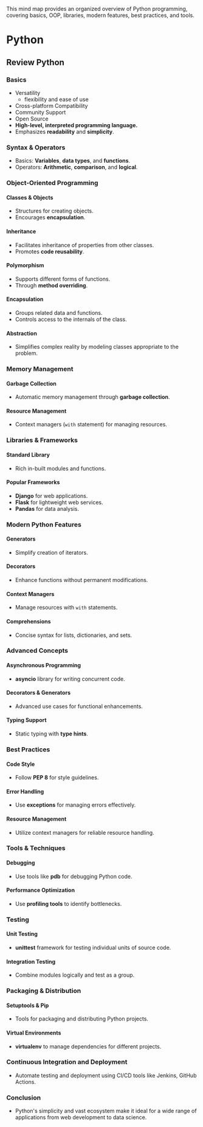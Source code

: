 
This mind map provides an organized overview of Python programming, covering basics, OOP, libraries, modern features, best practices, and tools.

# Python

## Review Python

### Basics
- Versatility
    - flexibility and ease of use
- Cross-platform Compatibility
- Community Support
- Open Source
- **High-level, interpreted programming language.**
- Emphasizes **readability** and **simplicity**.

### Syntax & Operators
- Basics: **Variables**, **data types**, and **functions**.
- Operators: **Arithmetic**, **comparison**, and **logical**.

### Object-Oriented Programming
#### Classes & Objects
- Structures for creating objects.
- Encourages **encapsulation**.

#### Inheritance
- Facilitates inheritance of properties from other classes.
- Promotes **code reusability**.

#### Polymorphism
- Supports different forms of functions.
- Through **method overriding**.

#### Encapsulation
- Groups related data and functions.
- Controls access to the internals of the class.

#### Abstraction
- Simplifies complex reality by modeling classes appropriate to the problem.

### Memory Management
#### Garbage Collection
- Automatic memory management through **garbage collection**.

#### Resource Management
- Context managers (`with` statement) for managing resources.

### Libraries & Frameworks
#### Standard Library
- Rich in-built modules and functions.

#### Popular Frameworks
- **Django** for web applications.
- **Flask** for lightweight web services.
- **Pandas** for data analysis.

### Modern Python Features
#### Generators
- Simplify creation of iterators.

#### Decorators
- Enhance functions without permanent modifications.

#### Context Managers
- Manage resources with `with` statements.

#### Comprehensions
- Concise syntax for lists, dictionaries, and sets.

### Advanced Concepts
#### Asynchronous Programming
- **asyncio** library for writing concurrent code.

#### Decorators & Generators
- Advanced use cases for functional enhancements.

#### Typing Support
- Static typing with **type hints**.

### Best Practices
#### Code Style
- Follow **PEP 8** for style guidelines.

#### Error Handling
- Use **exceptions** for managing errors effectively.

#### Resource Management
- Utilize context managers for reliable resource handling.

### Tools & Techniques
#### Debugging
- Use tools like **pdb** for debugging Python code.

#### Performance Optimization
- Use **profiling tools** to identify bottlenecks.

### Testing
#### Unit Testing
- **unittest** framework for testing individual units of source code.

#### Integration Testing
- Combine modules logically and test as a group.

### Packaging & Distribution
#### Setuptools & Pip
- Tools for packaging and distributing Python projects.

#### Virtual Environments
- **virtualenv** to manage dependencies for different projects.

### Continuous Integration and Deployment
- Automate testing and deployment using CI/CD tools like Jenkins, GitHub Actions.

### Conclusion
- Python's simplicity and vast ecosystem make it ideal for a wide range of applications from web development to data science.
